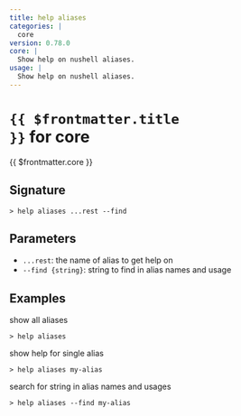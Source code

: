 ```yaml
---
title: help aliases
categories: |
  core
version: 0.78.0
core: |
  Show help on nushell aliases.
usage: |
  Show help on nushell aliases.
---
```


# <code>{{ $frontmatter.title }}</code> for core

<div class='command-title'>{{ $frontmatter.core }}</div>

## Signature

```> help aliases ...rest --find```

## Parameters

 -  `...rest`: the name of alias to get help on
 -  `--find {string}`: string to find in alias names and usage

## Examples

show all aliases
```shell
> help aliases

```

show help for single alias
```shell
> help aliases my-alias

```

search for string in alias names and usages
```shell
> help aliases --find my-alias

```
